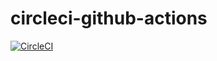 # circleci-github-actions

[![CircleCI](https://dl.circleci.com/status-badge/img/circleci/F8dURJPtnQRe7nWNRJJUAy/WPnyukitzk5iL2YD5Ux7vG/tree/main.svg?style=svg&circle-token=97876933f35700a218bd4cd71ebfd00ae572de79)](https://dl.circleci.com/status-badge/redirect/circleci/F8dURJPtnQRe7nWNRJJUAy/WPnyukitzk5iL2YD5Ux7vG/tree/main)
